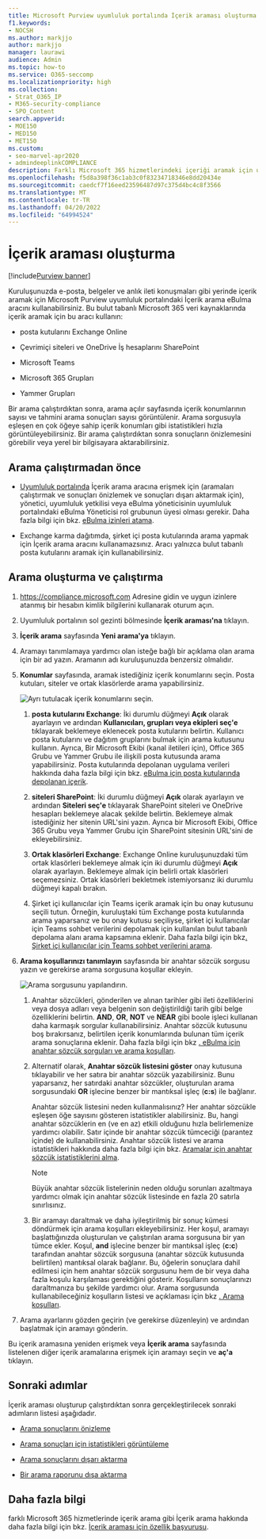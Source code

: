 ```yaml
---
title: Microsoft Purview uyumluluk portalında İçerik araması oluşturma ve çalıştırma
f1.keywords:
- NOCSH
ms.author: markjjo
author: markjjo
manager: laurawi
audience: Admin
ms.topic: how-to
ms.service: O365-seccomp
ms.localizationpriority: high
ms.collection:
- Strat_O365_IP
- M365-security-compliance
- SPO_Content
search.appverid:
- MOE150
- MED150
- MET150
ms.custom:
- seo-marvel-apr2020
- admindeeplinkCOMPLIANCE
description: Farklı Microsoft 365 hizmetlerindeki içeriği aramak için uyumluluk merkezindeki İçerik arama eBulma aracını kullanın.
ms.openlocfilehash: f5d8a398f36c1ab3c0f83234718346e8dd20434e
ms.sourcegitcommit: caedcf7f16eed23596487d97c375d4bc4c8f3566
ms.translationtype: MT
ms.contentlocale: tr-TR
ms.lasthandoff: 04/20/2022
ms.locfileid: "64994524"
---
```

# <a name="create-a-content-search"></a>İçerik araması oluşturma

[!include[Purview banner](../includes/purview-rebrand-banner.md)]

Kuruluşunuzda e-posta, belgeler ve anlık ileti konuşmaları gibi yerinde içerik aramak için Microsoft Purview uyumluluk portalındaki İçerik arama eBulma aracını kullanabilirsiniz. Bu bulut tabanlı Microsoft 365 veri kaynaklarında içerik aramak için bu aracı kullanın:
  
- posta kutularını Exchange Online

- Çevrimiçi siteleri ve OneDrive İş hesaplarını SharePoint

- Microsoft Teams

- Microsoft 365 Grupları

- Yammer Grupları

Bir arama çalıştırdıktan sonra, arama açılır sayfasında içerik konumlarının sayısı ve tahmini arama sonuçları sayısı görüntülenir. Arama sorgusuyla eşleşen en çok öğeye sahip içerik konumları gibi istatistikleri hızla görüntüleyebilirsiniz. Bir arama çalıştırdıktan sonra sonuçların önizlemesini görebilir veya yerel bir bilgisayara aktarabilirsiniz.

## <a name="before-you-run-a-search"></a>Arama çalıştırmadan önce

- <a href="https://go.microsoft.com/fwlink/p/?linkid=2077149" target="_blank">Uyumluluk portalında</a> İçerik arama aracına erişmek için (aramaları çalıştırmak ve sonuçları önizlemek ve sonuçları dışarı aktarmak için), yönetici, uyumluluk yetkilisi veya eBulma yöneticisinin uyumluluk portalındaki eBulma Yöneticisi rol grubunun üyesi olması gerekir. Daha fazla bilgi için bkz. [eBulma izinleri atama](assign-ediscovery-permissions.md).

- Exchange karma dağıtımda, şirket içi posta kutularında arama yapmak için İçerik arama aracını kullanamazsınız. Aracı yalnızca bulut tabanlı posta kutularını aramak için kullanabilirsiniz.

## <a name="create-and-run-a-search"></a>Arama oluşturma ve çalıştırma
  
1. <https://compliance.microsoft.com> Adresine gidin ve uygun izinlere atanmış bir hesabın kimlik bilgilerini kullanarak oturum açın.

2. Uyumluluk portalının sol gezinti bölmesinde **İçerik araması'na** tıklayın.

3. **İçerik arama** sayfasında **Yeni arama'ya** tıklayın.

4. Aramayı tanımlamaya yardımcı olan isteğe bağlı bir açıklama olan arama için bir ad yazın. Aramanın adı kuruluşunuzda benzersiz olmalıdır.

5. **Konumlar** sayfasında, aramak istediğiniz içerik konumlarını seçin. Posta kutuları, siteler ve ortak klasörlerde arama yapabilirsiniz.

    ![Ayrı tutulacak içerik konumlarını seçin.](../media/ContentSearchLocations.png)
  
   1. **posta kutularını Exchange**: İki durumlu düğmeyi **Açık** olarak ayarlayın ve ardından **Kullanıcıları, grupları veya ekipleri seç'e** tıklayarak beklemeye eklenecek posta kutularını belirtin. Kullanıcı posta kutularını ve dağıtım gruplarını bulmak için arama kutusunu kullanın. Ayrıca, Bir Microsoft Ekibi (kanal iletileri için), Office 365 Grubu ve Yammer Grubu ile ilişkili posta kutusunda arama yapabilirsiniz. Posta kutularında depolanan uygulama verileri hakkında daha fazla bilgi için bkz. [eBulma için posta kutularında depolanan içerik](what-is-stored-in-exo-mailbox.md).

   2. **siteleri SharePoint**: İki durumlu düğmeyi **Açık** olarak ayarlayın ve ardından **Siteleri seç'e** tıklayarak SharePoint siteleri ve OneDrive hesapları beklemeye alacak şekilde belirtin. Beklemeye almak istediğiniz her sitenin URL'sini yazın. Ayrıca bir Microsoft Ekibi, Office 365 Grubu veya Yammer Grubu için SharePoint sitesinin URL'sini de ekleyebilirsiniz.
  
   3. **Ortak klasörleri Exchange**: Exchange Online kuruluşunuzdaki tüm ortak klasörleri beklemeye almak için iki durumlu düğmeyi **Açık** olarak ayarlayın. Beklemeye almak için belirli ortak klasörleri seçemezsiniz. Ortak klasörleri bekletmek istemiyorsanız iki durumlu düğmeyi kapalı bırakın.
  
   4. Şirket içi kullanıcılar için Teams içerik aramak için bu onay kutusunu seçili tutun. Örneğin, kuruluştaki tüm Exchange posta kutularında arama yaparsanız ve bu onay kutusu seçiliyse, şirket içi kullanıcılar için Teams sohbet verilerini depolamak için kullanılan bulut tabanlı depolama alanı arama kapsamına eklenir. Daha fazla bilgi için bkz[. Şirket içi kullanıcılar için Teams sohbet verilerini arama](search-cloud-based-mailboxes-for-on-premises-users.md).

6. **Arama koşullarınızı tanımlayın** sayfasında bir anahtar sözcük sorgusu yazın ve gerekirse arama sorgusuna koşullar ekleyin.

   ![Arama sorgusunu yapılandırın.](../media/ContentSearchQuery.png)

   1. Anahtar sözcükleri, gönderilen ve alınan tarihler gibi ileti özelliklerini veya dosya adları veya belgenin son değiştirildiği tarih gibi belge özelliklerini belirtin. **AND**, **OR**, **NOT** ve **NEAR** gibi boole işleci kullanan daha karmaşık sorgular kullanabilirsiniz. Anahtar sözcük kutusunu boş bırakırsanız, belirtilen içerik konumlarında bulunan tüm içerik arama sonuçlarına eklenir. Daha fazla bilgi için bkz [. eBulma için anahtar sözcük sorguları ve arama koşulları](keyword-queries-and-search-conditions.md).

   2. Alternatif olarak, **Anahtar sözcük listesini göster** onay kutusuna tıklayabilir ve her satıra bir anahtar sözcük yazabilirsiniz. Bunu yaparsanız, her satırdaki anahtar sözcükler, oluşturulan arama sorgusundaki **OR** işlecine benzer bir mantıksal işleç (**c:s**) ile bağlanır.

      Anahtar sözcük listesini neden kullanmalısınız? Her anahtar sözcükle eşleşen öğe sayısını gösteren istatistikler alabilirsiniz. Bu, hangi anahtar sözcüklerin en (ve en az) etkili olduğunu hızla belirlemenize yardımcı olabilir. Satır içinde bir anahtar sözcük tümceciği (parantez içinde) de kullanabilirsiniz. Anahtar sözcük listesi ve arama istatistikleri hakkında daha fazla bilgi için bkz. [Aramalar için anahtar sözcük istatistiklerini alma](view-keyword-statistics-for-content-search.md#get-keyword-statistics-for-searches).

      > [!NOTE]
      > Büyük anahtar sözcük listelerinin neden olduğu sorunları azaltmaya yardımcı olmak için anahtar sözcük listesinde en fazla 20 satırla sınırlısınız.

   3. Bir aramayı daraltmak ve daha iyileştirilmiş bir sonuç kümesi döndürmek için arama koşulları ekleyebilirsiniz. Her koşul, aramayı başlattığınızda oluşturulan ve çalıştırılan arama sorgusuna bir yan tümce ekler. Koşul, **and** işlecine benzer bir mantıksal işleç (**c:c**) tarafından anahtar sözcük sorgusuna (anahtar sözcük kutusunda belirtilen) mantıksal olarak bağlanır. Bu, öğelerin sonuçlara dahil edilmesi için hem anahtar sözcük sorgusunu hem de bir veya daha fazla koşulu karşılaması gerektiğini gösterir. Koşulların sonuçlarınızı daraltmanıza bu şekilde yardımcı olur. Arama sorgusunda kullanabileceğiniz koşulların listesi ve açıklaması için bkz [. Arama koşulları](keyword-queries-and-search-conditions.md#search-conditions).

7. Arama ayarlarını gözden geçirin (ve gerekirse düzenleyin) ve ardından başlatmak için aramayı gönderin.
  
Bu içerik aramasına yeniden erişmek veya **İçerik arama** sayfasında listelenen diğer içerik aramalarına erişmek için aramayı seçin ve **aç'a** tıklayın.

## <a name="next-steps"></a>Sonraki adımlar

İçerik araması oluşturup çalıştırdıktan sonra gerçekleştirilecek sonraki adımların listesi aşağıdadır.

- [Arama sonuçlarını önizleme](preview-ediscovery-search-results.md)

- [Arama sonuçları için istatistikleri görüntüleme](view-keyword-statistics-for-content-search.md)

- [Arama sonuçlarını dışarı aktarma](export-search-results.md)

- [Bir arama raporunu dışa aktarma](export-a-content-search-report.md)

## <a name="more-information"></a>Daha fazla bilgi

farklı Microsoft 365 hizmetlerinde içerik arama gibi İçerik arama hakkında daha fazla bilgi için bkz. [İçerik araması için özellik başvurusu](content-search-reference.md).
